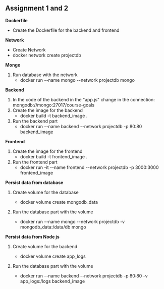 ## Assignment 1 and 2

__Dockerfile__
- Create the Dockerfile for the backend and frontend

__Network__
- Create Network
- docker network create projectdb

__Mongo__
1. Run database with the network
    - docker run --name mongo --network projectdb mongo

__Backend__
1. In the code of the backend in the "app.js" change in the connection: mongodb://mongo:27017/course-goals
2. Create the image for the backend
    - docker build -t backend_image . 
3. Run the backend part
    - docker run --name backend --network projectdb -p 80:80 backend_image

__Frontend__

1. Create the image for the frontend
    - docker build -t frontend_image .
2. Run the frontend part
    - docker run -it --name frontend --network projectdb -p 3000:3000 frontend_image

__Persist data from database__

1. Create volume for the database
    - docker volume create mongodb_data

2. Run the database part with the volume
    - docker run --name mongo --network projectdb -v mongodb_data:/data/db mongo

__Persist data from Node js__

1. Create volume for the backend
    - docker volume create app_logs
    
2. Run the database part with the volume
    - docker run --name backend --network projectdb -p 80:80 -v app_logs:/logs backend_image
